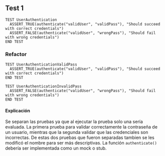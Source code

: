 ## Test 1

```
TEST UserAuthentication
  ASSERT_TRUE(authenticate("validUser", "validPass"), "Should succeed with correct credentials")
  ASSERT_FALSE(authenticate("validUser", "wrongPass"), "Should fail with wrong credentials")
END TEST
```

### Refactor

```
TEST UserAuthenticationValidPass
  ASSERT_TRUE(authenticate("validUser", "validPass"), "Should succeed with correct credentials")
END TEST

TEST UserAuthenticationInvalidPass
  ASSERT_FALSE(authenticate("validUser", "wrongPass"), "Should fail with wrong credentials")
END TEST
```

#### Explicación

Se separan las pruebas ya que al ejecutar la prueba solo una sería evaluada. La primera prueba para validar correctamente la contraseña de un usuario, mientras que la segunda validar que las credenciales son incorrectas. De estas dos pruebas que fueron separadas tambien se les modificó el nombre para ser más descriptivas. La función `authenticate()` debería ser implementada como un mock o stub.

